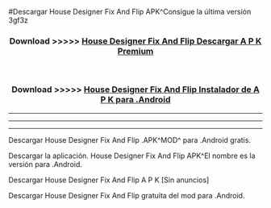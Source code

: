 #Descargar House Designer Fix And Flip  APK^Consigue la última versión 3gf3z



<div align="center">
<h3>Download >>>>> <a href="https://es-sites.web.app/?es= House Designer Fix And Flip ">House Designer Fix And Flip  Descargar A P K Premium</a></h3><br>

<h3>Download >>>>> <a href="https://es-sites.web.app/?es= House Designer Fix And Flip ">House Designer Fix And Flip  Instalador de A P K para .Android</a></h3>
</div>


----------------------------------------------------------

----------------------------------------------------------

----------------------------------------------------------

Descargar House Designer Fix And Flip  .APK^MOD^ para .Android gratis.

Descargar la aplicación. House Designer Fix And Flip  APK^El nombre es la versión para .Android.

Descargar House Designer Fix And Flip  A P K [Sin anuncios]

Descargar House Designer Fix And Flip  gratuita del mod para .Android.